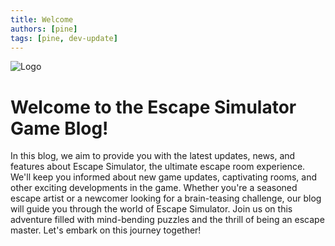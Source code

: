 ```yaml
---
title: Welcome
authors: [pine]
tags: [pine, dev-update]
---
```


![Logo](./logo.png)

# Welcome to the Escape Simulator Game Blog!
In this blog, we aim to provide you with the latest updates, news, and features about Escape Simulator, the ultimate escape room experience. We'll keep you informed about new game updates, captivating rooms, and other exciting developments in the game. Whether you're a seasoned escape artist or a newcomer looking for a brain-teasing challenge, our blog will guide you through the world of Escape Simulator. Join us on this adventure filled with mind-bending puzzles and the thrill of being an escape master. Let's embark on this journey together!